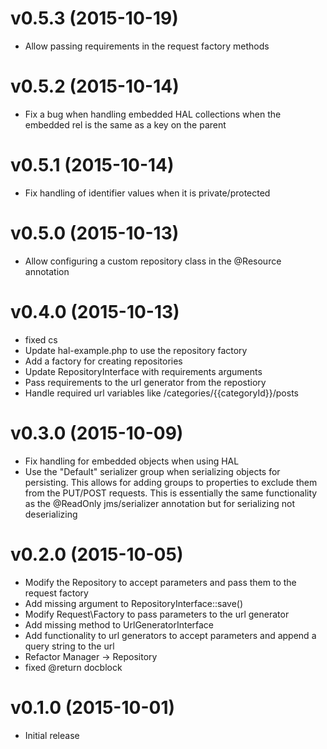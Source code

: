 # v0.5.3 (2015-10-19)

* Allow passing requirements in the request factory methods

# v0.5.2 (2015-10-14)

* Fix a bug when handling embedded HAL collections when the embedded rel is the same as a key on the parent

# v0.5.1 (2015-10-14)

* Fix handling of identifier values when it is private/protected

# v0.5.0 (2015-10-13)

* Allow configuring a custom repository class in the @Resource annotation

# v0.4.0 (2015-10-13)

* fixed cs
* Update hal-example.php to use the repository factory
* Add a factory for creating repositories
* Update RepositoryInterface with requirements arguments
* Pass requirements to the url generator from the repostiory
* Handle required url variables like /categories/{{categoryId}}/posts

# v0.3.0 (2015-10-09)

* Fix handling for embedded objects when using HAL
* Use the "Default" serializer group when serializing objects for persisting. This allows for adding groups to properties to exclude them from the PUT/POST requests. This is essentially the same functionality as the @ReadOnly jms/serializer annotation but for serializing not deserializing

# v0.2.0 (2015-10-05)

* Modify the Repository to accept parameters and pass them to the request factory
* Add missing argument to RepositoryInterface::save()
* Modify Request\Factory to pass parameters to the url generator
* Add missing method to UrlGeneratorInterface
* Add functionality to url generators to accept parameters and append a query string to the url
* Refactor Manager -> Repository
* fixed @return docblock

# v0.1.0 (2015-10-01)

* Initial release
